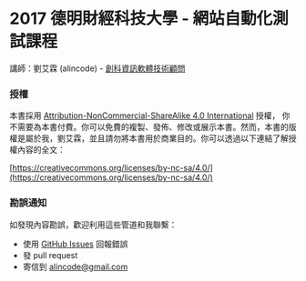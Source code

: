 # 2017 德明財經科技大學 - 網站自動化測試課程

講師：劉艾霖 (alincode) - [創科資訊軟體技術顧問](http://trunk-studio.com/)

### 授權

本書採用 [Attribution-NonCommercial-ShareAlike 4.0 International](https://creativecommons.org/licenses/by-nc-sa/4.0/legalcode) 授權， 你不需要為本書付費。你可以免費的複製、發佈、修改或展示本書。然而，本書的版權是屬於我，劉艾霖，並且請勿將本書用於商業目的。你可以透過以下連結了解授權內容的全文：

[https://creativecommons.org/licenses/by-nc-sa/4.0/](https://creativecommons.org/licenses/by-nc-sa/4.0/)

### 勘誤通知

如發現內容勘誤，歡迎利用這些管道和我聯繫：

* 使用 [GitHub Issues](https://github.com/alincode/takming-testing/issues) 回報錯誤
* 發 pull request
* 寄信到 alincode@gmail.com